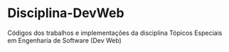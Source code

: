 # Disciplina-DevWeb
Códigos dos trabalhos e implementações da disciplina Tópicos Especiais em Engenharia de Software (Dev Web)
